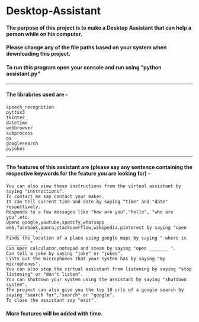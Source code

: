 # Desktop-Assistant

#### The purpose of this project is to make a Desktop Assistant that can help a person while on his computer.
#### Please change any of the file paths based on your system when downloading this project.
#### To run this program open your console and run using "python assistant.py"

____________________________________________________________________________________________________________________________________________
#### The librabries used are -
    speech_recognition 
    pyttsx3 
    tkinter 
    datetime 
    webbrowser 
    subprocess 
    os 
    googlesearch 
    pyjokes 

________________________________________________________________________________________________________________________________________________
#### The features of this assistant are (please say any sentence containing the respective keywords for the feature you are looking for) -
    You can also view these instructions from the virtual assistant by saying "instructions".
    To contact me say contact your maker.
    It can tell current time and date by saying "time" and "date" respectively.
    Responds to a few messages like "how are you","hello", "who are you",etc.
    Opens google,youtube,spotify,whatsapp web,facebook,quora,stackoverflow,wikipedia,pinterest by saying "open __________ " .
    Finds the location of a place using google maps by saying " where is ________ "
    Can open calculator,notepad and steam by saying "open _______ ".
    Can tell a joke by saying "joke" or "jokes".
    Lists out the microphones that your system has by saying "my microphones".
    You can also stop the virtual assistant from listening by saying "stop listening" or "don't listen".
    You can shutdown your system using the assistant by saying "shutdown system".
    The project can also give you the top 10 urls of a google search by saying "search for","search" or "google".
    To close the assistant say "exit".
    
#### More features will be added with time.


    

